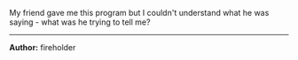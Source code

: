 My friend gave me this program but I couldn't understand what he was saying - what was he trying to tell me?

---
**Author:** fireholder